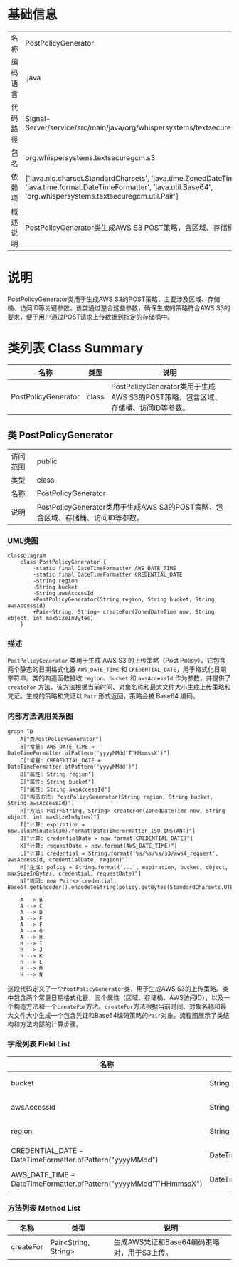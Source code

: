 # 基础信息

|      |      |
|------|------|
| 名称 | PostPolicyGenerator |
| 编码语言 | .java |
| 代码路径 | Signal-Server/service/src/main/java/org/whispersystems/textsecuregcm/s3/PostPolicyGenerator.java |
| 包名 | org.whispersystems.textsecuregcm.s3 |
| 依赖项 | ['java.nio.charset.StandardCharsets', 'java.time.ZonedDateTime', 'java.time.format.DateTimeFormatter', 'java.util.Base64', 'org.whispersystems.textsecuregcm.util.Pair'] |
| 概述说明 | PostPolicyGenerator类生成AWS S3 POST策略，含区域、存储桶、访问ID等参数。 |

# 说明

PostPolicyGenerator类用于生成AWS S3的POST策略，主要涉及区域、存储桶、访问ID等关键参数。该类通过整合这些参数，确保生成的策略符合AWS S3的要求，便于用户通过POST请求上传数据到指定的存储桶中。

# 类列表 Class Summary

| 名称   | 类型  | 说明 |
|-------|------|-------------|
| PostPolicyGenerator | class | PostPolicyGenerator类用于生成AWS S3的POST策略，包含区域、存储桶、访问ID等参数。 |



## 类 PostPolicyGenerator

|      |      |
|------|------|
| 访问范围 | public |
| 类型 | class |
| 名称 | PostPolicyGenerator |
| 说明 | PostPolicyGenerator类用于生成AWS S3的POST策略，包含区域、存储桶、访问ID等参数。 |


### UML类图

```mermaid
classDiagram
    class PostPolicyGenerator {
        -static final DateTimeFormatter AWS_DATE_TIME
        -static final DateTimeFormatter CREDENTIAL_DATE
        -String region
        -String bucket
        -String awsAccessId
        +PostPolicyGenerator(String region, String bucket, String awsAccessId)
        +Pair~String, String~ createFor(ZonedDateTime now, String object, int maxSizeInBytes)
    }
```

### 描述
`PostPolicyGenerator` 类用于生成 AWS S3 的上传策略（Post Policy）。它包含两个静态的日期格式化器 `AWS_DATE_TIME` 和 `CREDENTIAL_DATE`，用于格式化日期字符串。类的构造函数接收 `region`、`bucket` 和 `awsAccessId` 作为参数，并提供了 `createFor` 方法，该方法根据当前时间、对象名称和最大文件大小生成上传策略和凭证。生成的策略和凭证以 `Pair` 形式返回，策略会被 Base64 编码。


### 内部方法调用关系图

```mermaid
graph TD
    A["类PostPolicyGenerator"]
    B["常量: AWS_DATE_TIME = DateTimeFormatter.ofPattern('yyyyMMdd'T'HHmmssX')"]
    C["常量: CREDENTIAL_DATE = DateTimeFormatter.ofPattern('yyyyMMdd')"]
    D["属性: String region"]
    E["属性: String bucket"]
    F["属性: String awsAccessId"]
    G["构造方法: PostPolicyGenerator(String region, String bucket, String awsAccessId)"]
    H["方法: Pair<String, String> createFor(ZonedDateTime now, String object, int maxSizeInBytes)"]
    I["计算: expiration = now.plusMinutes(30).format(DateTimeFormatter.ISO_INSTANT)"]
    J["计算: credentialDate = now.format(CREDENTIAL_DATE)"]
    K["计算: requestDate = now.format(AWS_DATE_TIME)"]
    L["计算: credential = String.format('%s/%s/%s/s3/aws4_request', awsAccessId, credentialDate, region)"]
    M["生成: policy = String.format('...', expiration, bucket, object, maxSizeInBytes, credential, requestDate)"]
    N["返回: new Pair<>(credential, Base64.getEncoder().encodeToString(policy.getBytes(StandardCharsets.UTF_8)))"]

    A --> B
    A --> C
    A --> D
    A --> E
    A --> F
    A --> G
    A --> H
    H --> I
    H --> J
    H --> K
    H --> L
    H --> M
    H --> N
```

这段代码定义了一个`PostPolicyGenerator`类，用于生成AWS S3的上传策略。类中包含两个常量日期格式化器，三个属性（区域、存储桶、AWS访问ID），以及一个构造方法和一个`createFor`方法。`createFor`方法根据当前时间、对象名称和最大文件大小生成一个包含凭证和Base64编码策略的`Pair`对象。流程图展示了类结构和方法内部的计算步骤。

### 字段列表 Field List

| 名称  | 类型  | 说明 |
|-------|-------|------|
| bucket | String | 定义私有不可变的字符串变量bucket。 |
| awsAccessId | String | 私有字符串变量awsAccessId用于存储AWS访问ID。 |
| region | String | 定义了一个私有且不可变的字符串变量region。 |
| CREDENTIAL_DATE = DateTimeFormatter.ofPattern("yyyyMMdd") | DateTimeFormatter | 定义私有静态日期格式化器，格式为"yyyyMMdd"。 |
| AWS_DATE_TIME = DateTimeFormatter.ofPattern("yyyyMMdd'T'HHmmssX") | DateTimeFormatter | 定义AWS日期时间格式为"yyyyMMdd'T'HHmmssX"。 |

### 方法列表 Method List

| 名称  | 类型  | 说明 |
|-------|-------|------|
| createFor | Pair<String, String> | 生成AWS凭证和Base64编码策略对，用于S3上传。 |




